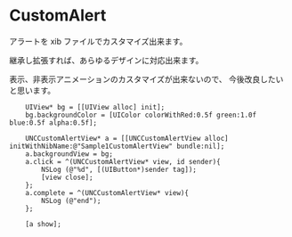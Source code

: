 CustomAlert
===========

アラートを xib ファイルでカスタマイズ出来ます。

継承し拡張すれば、あらゆるデザインに対応出来ます。

表示、非表示アニメーションのカスタマイズが出来ないので、
今後改良したいと思います。

```
    UIView* bg = [[UIView alloc] init];
    bg.backgroundColor = [UIColor colorWithRed:0.5f green:1.0f blue:0.5f alpha:0.5f];

    UNCCustomAlertView* a = [[UNCCustomAlertView alloc] initWithNibName:@"Sample1CustomAlertView" bundle:nil];
    a.backgroundView = bg;
    a.click = ^(UNCCustomAlertView* view, id sender){
        NSLog (@"%d", [(UIButton*)sender tag]);
        [view close];
    };
    a.complete = ^(UNCCustomAlertView* view){
        NSLog (@"end");
    };

    [a show];
```

